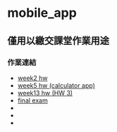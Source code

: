 # mobile_app
## 僅用以繳交課堂作業用途

### 作業連結
* [week2 hw](https://github.com/KPB98115/mobile_app/blob/master/homework/app/src/main/java/com/example/mobile_app/MainActivity.java)
* [week5 hw (calculator app)](https://github.com/KPB98115/mobile_app/blob/master/homework/calculator_app/src/main/java/com/example/calculator_app/MainActivity.java)
* [week13 hw (HW 3)](https://github.com/KPB98115/mobile_app/blob/master/homework/hw3/src/main/java/com/example/hw3/MainActivity.java)
* [final exam](https://github.com/KPB98115/mobile_app/blob/master/final_exam/app/src/main/java/com/example/final_exam/MainActivity.java)
*
*
*
